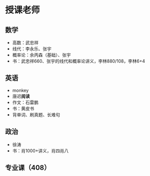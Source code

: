 # 授课老师
## 数学
- 高数：武忠祥
- 线代：李永乐、张宇
- 概率论：余丙森（基础）、张宇
- 书：武忠祥660、张宇的线代和概率论讲义，李林880/108，李林6+4

## 英语
- monkey
- 唐迟**阅读**
- 作文：石雷鹏
- 书：黄皮书
- 背单词、刷真题、长难句

## 政治
- 徐涛
- 书：肖1000+讲义，肖四肖八

## 专业课（408）
